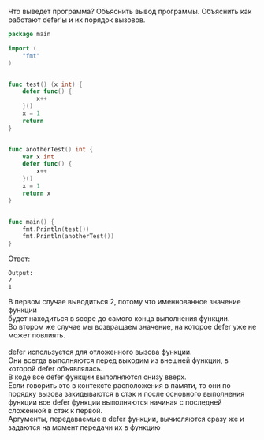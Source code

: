 Что выведет программа? Объяснить вывод программы. Объяснить как работают defer’ы и их порядок вызовов.

```go
package main

import (
	"fmt"
)


func test() (x int) {
	defer func() {
		x++
	}()
	x = 1
	return
}


func anotherTest() int {
	var x int
	defer func() {
		x++
	}()
	x = 1
	return x
}


func main() {
	fmt.Println(test())
	fmt.Println(anotherTest())
}
```

Ответ:
```
Output:
2
1
```
В первом случае выводиться 2, потому что именнованное значение функции <br/>
будет находиться в scope до самого конца выполнения функции. <br />
Во втором же случае мы возвращаем значение, на которое defer уже не может повлиять. <br />
<br/>
defer используется для отложенного вызова функции. <br/>
Они всегда выполняются перед выходим из внешней функции, в которой defer объявлялась.<br/>
В коде все defer функции выполняются снизу вверх.<br/>
Если говорить это в контексте расположения в памяти, то они по порядку вызова закидываются в стэк и после основного выполнения<br/>
функции все defer функции выполняются начиная с последней сложенной в стэк к первой.<br/>
Аргументы, передаваемые в defer функции, вычисляются сразу же и задаются на момент передачи их в функцию